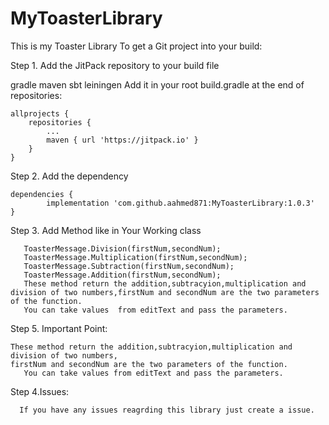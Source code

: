 # MyToasterLibrary
This is my Toaster Library
To get a Git project into your build:

Step 1. Add the JitPack repository to your build file

gradle
maven
sbt
leiningen
Add it in your root build.gradle at the end of repositories:

	allprojects {
		repositories {
			...
			maven { url 'https://jitpack.io' }
		}
	}
Step 2. Add the dependency

	dependencies {
	        implementation 'com.github.aahmed871:MyToasterLibrary:1.0.3'
	}
Step 3. Add Method like in Your Working class

       ToasterMessage.Division(firstNum,secondNum);
       ToasterMessage.Multiplication(firstNum,secondNum);
       ToasterMessage.Subtraction(firstNum,secondNum);
       ToasterMessage.Addition(firstNum,secondNum);
       These method return the addition,subtracyion,multiplication and division of two numbers,firstNum and secondNum are the two parameters of the function. 
       You can take values  from editText and pass the parameters.
       
Step 5. Important Point:
        
	These method return the addition,subtracyion,multiplication and division of two numbers,
	firstNum and secondNum are the two parameters of the function. 
       You can take values from editText and pass the parameters.


       
Step 4.Issues:
      
      If you have any issues reagrding this library just create a issue. 
